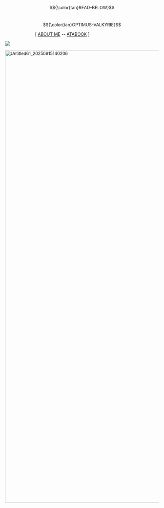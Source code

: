 $${\color{tan}READ-BELOW}$$

&emsp; &emsp; &emsp; &emsp;&emsp; &emsp; &emsp; &emsp; &emsp; &emsp;&emsp; &emsp; &emsp; &emsp; &emsp; &emsp; &emsp; &emsp; &emsp; &emsp; &emsp; &emsp; &emsp;   $${\color{tan}OPTIMUS-VALKYRIE}$$

&emsp;&emsp;&emsp;&emsp;&emsp;&emsp;&emsp;[ [ABOUT ME](https://rentry.co/syw4yav2) -- [ATABOOK](https://arabiannightz.atabook.org/) ]

![](https://komarev.com/ghpvc/?username=ELLERN4TE&color=000000&label=AUTOBOTS&style=for-the-badge)

<img width="1200" height="1478" alt="Untitled61_20250915140206" src="https://github.com/user-attachments/assets/ed772dbb-1326-4e96-ac43-1233c1f9e7cf" />
